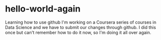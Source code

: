# hello-world-again
Learning how to use github
I'm working on a Coursera series of courses in Data Science and we have to submit
our changes through github. I did this once but can't remember how to do it now, so I'm
doing it all over again.
